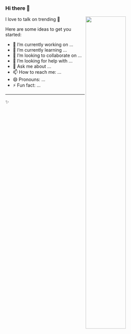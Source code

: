 ### Hi there 👋


[<img align="right" width="50%" src="https://github-readme-stats.vercel.app/api?username=ducksoso&show_icons=true">](https://metrics.lecoq.io/ducksoso?template=classic)

I love to talk on trending 🔭

<!--
**ducksoso/ducksoso** is a ✨ _special_ ✨ repository because its `README.md` (this file) appears on your GitHub profile.
-->
Here are some ideas to get you started:

- 🔭 I’m currently working on ...
- 🌱 I’m currently learning ...
- 👯 I’m looking to collaborate on ...
- 🤔 I’m looking for help with ...
- 💬 Ask me about ...
- 📫 How to reach me: ...
- 😄 Pronouns: ...
- ⚡ Fun fact: ...

---

✨ 
